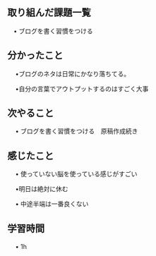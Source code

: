 ## 取り組んだ課題一覧
      
 　• ブログを書く習慣をつける

## 分かったこと

　 •ブログのネタは日常にかなり落ちてる。

　 •自分の言葉でアウトプットするのはすごく大事

## 次やること　

　 • ブログを書く習慣をつける　原稿作成続き

## 感じたこと

　 • 使っていない脳を使っている感じがすごい

　 •明日は絶対に休む

　 • 中途半端は一番良くない

## 学習時間

　 • 1h